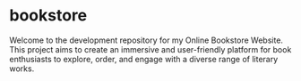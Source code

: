 # bookstore
Welcome to the development repository for my Online Bookstore Website. This project aims to create an immersive and user-friendly platform for book enthusiasts to explore, order, and engage with a diverse range of literary works.
